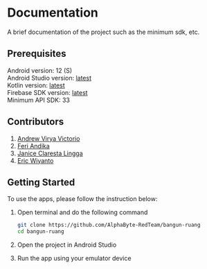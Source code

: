 # Documentation
A brief documentation of the project such as the minimum sdk, etc.

## Prerequisites

Android version: 12 (S) <br />
Android Studio version: [latest](https://developer.android.com/studio) <br />
Kotlin version: [latest](https://developer.android.com/kotlin) <br />
Firebase SDK version: [latest](https://firebase.google.com/docs/android/setup) <br />
Minimum API SDK: 33 <br />

## Contributors

1. [Andrew Virya Victorio](https://github.com/AlphaByte-RedTeam)
2. [Feri Andika](https://github.com/FeriAndika-Hub)
3. [Janice Claresta Lingga](https://github.com/janeclrst)
4. [Eric Wiyanto](https://github.com/wiyantoeric)

## Getting Started

To use the apps, please follow the instruction below:

1. Open terminal and do the following command

   ```bash
   git clone https://github.com/AlphaByte-RedTeam/bangun-ruang
   cd bangun-ruang
   ```

2. Open the project in Android Studio

3. Run the app using your emulator device
